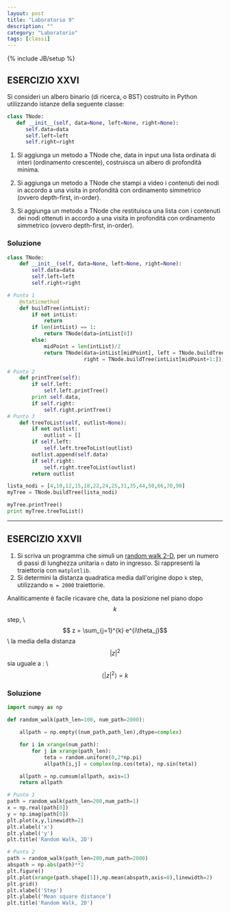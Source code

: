 ```yaml
---
layout: post
title: "Laboratorio 9"
description: ""
category: "Laboratorio"
tags: [classi]
---
```

{% include JB/setup %}
<script type="text/javascript" src="http://cdn.mathjax.org/mathjax/latest/MathJax.js?config=TeX-AMS-MML_HTMLorMML"></script>

## ESERCIZIO XXVI

Si consideri un albero binario (di ricerca, o BST) costruito in Python utilizzando istanze della seguente classe:

```python
class TNode:
   def __init__(self, data=None, left=None, right=None):
      self.data=data
      self.left=left
      self.right=right
```
1. Si aggiunga un metodo a TNode che, data in input una lista ordinata di interi (ordinamento crescente), costruisca un albero di
    profondità  minima.

2. Si aggiunga un metodo a TNode che stampi a video i contenuti dei nodi in accordo a una visita in profondità
  con ordinamento simmetrico (ovvero depth-first, in-order).

3. Si aggiunga un metodo a TNode che restituisca una lista con i contenuti dei nodi ottenuti in accordo a una visita
    in profondità con ordinamento simmetrico (ovvero depth-first, in-order).


### Soluzione

```python
class TNode:
    def __init__(self, data=None, left=None, right=None):
        self.data=data
        self.left=left
        self.right=right

# Punto 1    
    @staticmethod   
    def buildTree(intList):
        if not intList:
            return
        if len(intList) == 1:
            return TNode(data=intList[0])
        else:
            midPoint = len(intList)/2
            return TNode(data=intList[midPoint], left = TNode.buildTree(intList[:midPoint]),
                         right = TNode.buildTree(intList[midPoint+1:]))

# Punto 2
    def printTree(self):
        if self.left:
            self.left.printTree()
        print self.data,
        if self.right:
            self.right.printTree()
# Punto 3
    def treeToList(self, outlist=None):
        if not outlist:
            outlist = []
        if self.left:
            self.left.treeToList(outlist)
        outlist.append(self.data)
        if self.right:
            self.right.treeToList(outlist)
        return outlist

lista_nodi = [4,10,12,15,18,22,24,25,31,35,44,50,66,70,90]
myTree = TNode.buildTree(lista_nodi)

myTree.printTree()
print myTree.treeToList()
```

---
## ESERCIZIO XXVII

1. Si scriva un programma che simuli un [random walk 2-D](http://mathworld.wolfram.com/RandomWalk2-Dimensional.html), per un numero di passi di lunghezza
    unitaria `n` dato in ingresso. Si rappresenti la traiettoria con `matplotlib`.
2. Si determini la distanza quadratica media dall'origine dopo `k` step, utilizzando `m = 2000` traiettorie.

Analiticamente è facile ricavare che, data la posizione nel piano dopo $$k$$ step, \\
$$ z = \sum_{j=1}^{k} e^{i\theta_j}$$ \\
la media della distanza $$ |z|^2$$ sia uguale a : \\
$$\langle |z|^2 \rangle = k $$


### Soluzione

```python
import numpy as np

def random_walk(path_len=100, num_path=2000):

    allpath = np.empty((num_path,path_len),dtype=complex)

    for i in xrange(num_path):
        for j in xrange(path_len):
            teta = random.uniform(0,2*np.pi)
            allpath[i,j] = complex(np.cos(teta), np.sin(teta))

    allpath = np.cumsum(allpath, axis=1)
    return allpath

# Punto 1
path = random_walk(path_len=200,num_path=1)
x = np.real(path[0])
y = np.imag(path[0])
plt.plot(x,y,linewidth=2)
plt.xlabel('x')
plt.ylabel('y')
plt.title('Random Walk, 2D')

# Punto 2
path = random_walk(path_len=200,num_path=2000)
abspath = np.abs(path)**2
plt.figure()
plt.plot(xrange(path.shape[1]),np.mean(abspath,axis=0),linewidth=2)
plt.grid()
plt.xlabel('Step')
plt.ylabel('Mean square distance')
plt.title('Random Walk, 2D')
```

